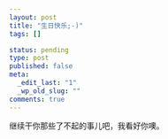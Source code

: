 ```yaml
--- 
layout: post
title: "生日快乐;-)"
tags: []

status: pending
type: post
published: false
meta: 
  _edit_last: "1"
  _wp_old_slug: ""
comments: true
---
```

继续干你那些了不起的事儿吧，我看好你噢。